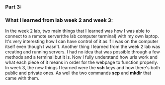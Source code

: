 ### Part 3:

### What I learned from lab week 2 and week 3:

In the week 2 lab, two main things that I learned was how I was able to connect to a remote server(the lab computer terminal) with my own laptop. It's very interesting how I can have control of it as if I was on the computer itself even though I wasn't. Another thing I learned from the week 2 lab was creating and running servers. I had no idea that was possible through a few methods and a terminal but it is. Now I fully understand how urls work and what each piece of it means in order for the webpage to function properly. In week 3, the new things I learned were the **ssh** keys and how there's both public and private ones. As well the two commands **scp** and **mkdir** that came with them.
